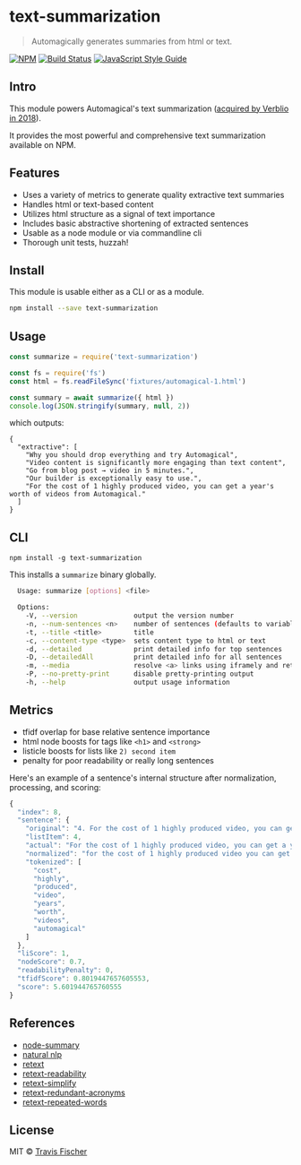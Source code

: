 # text-summarization

> Automagically generates summaries from html or text.

[![NPM](https://img.shields.io/npm/v/text-summarization.svg)](https://www.npmjs.com/package/text-summarization) [![Build Status](https://travis-ci.com/transitive-bullshit/text-summarization.svg?branch=master)](https://travis-ci.com/transitive-bullshit/text-summarization) [![JavaScript Style Guide](https://img.shields.io/badge/code_style-standard-brightgreen.svg)](https://standardjs.com)

## Intro

This module powers Automagical's text summarization ([acquired by Verblio in 2018](https://www.verblio.com/blog/we-bought-a-company)).

It provides the most powerful and comprehensive text summarization available on NPM.

## Features

- Uses a variety of metrics to generate quality extractive text summaries
- Handles html or text-based content
- Utilizes html structure as a signal of text importance
- Includes basic abstractive shortening of extracted sentences
- Usable as a node module or via commandline cli
- Thorough unit tests, huzzah!

## Install

This module is usable either as a CLI or as a module.

```bash
npm install --save text-summarization
```

## Usage

```js
const summarize = require('text-summarization')

const fs = require('fs')
const html = fs.readFileSync('fixtures/automagical-1.html')

const summary = await summarize({ html })
console.log(JSON.stringify(summary, null, 2))
```

which outputs:

```
{
  "extractive": [
    "Why you should drop everything and try Automagical",
    "Video content is significantly more engaging than text content",
    "Go from blog post → video in 5 minutes.",
    "Our builder is exceptionally easy to use.",
    "For the cost of 1 highly produced video, you can get a year's worth of videos from Automagical."
  ]
}
```

## CLI

```
npm install -g text-summarization
```

This installs a `summarize` binary globally.

```bash
  Usage: summarize [options] <file>

  Options:
    -V, --version              output the version number
    -n, --num-sentences <n>    number of sentences (defaults to variable length)
    -t, --title <title>        title
    -c, --content-type <type>  sets content type to html or text
    -d, --detailed             print detailed info for top sentences
    -D, --detailedAll          print detailed info for all sentences
    -m, --media                resolve <a> links using iframely and return best matching media
    -P, --no-pretty-print      disable pretty-printing output
    -h, --help                 output usage information
```

## Metrics

- tfidf overlap for base relative sentence importance
- html node boosts for tags like `<h1>` and `<strong>`
- listicle boosts for lists like `2) second item`
- penalty for poor readability or really long sentences

Here's an example of a sentence's internal structure after normalization, processing, and scoring:

```js
{
  "index": 8,
  "sentence": {
    "original": "4. For the cost of 1 highly produced video, you can get a year's worth of videos from Automagical.",
    "listItem": 4,
    "actual": "For the cost of 1 highly produced video, you can get a year's worth of videos from Automagical.",
    "normalized": "for the cost of 1 highly produced video you can get a years worth of videos from automagical",
    "tokenized": [
      "cost",
      "highly",
      "produced",
      "video",
      "years",
      "worth",
      "videos",
      "automagical"
    ]
  },
  "liScore": 1,
  "nodeScore": 0.7,
  "readabilityPenalty": 0,
  "tfidfScore": 0.8019447657605553,
  "score": 5.601944765760555
}
```

## References

- [node-summary](https://github.com/jbrooksuk/node-summary)
- [natural nlp](https://github.com/NaturalNode/natural)
- [retext](https://github.com/wooorm/retext)
- [retext-readability](https://github.com/wooorm/retext-readability)
- [retext-simplify](https://github.com/wooorm/retext-simplify)
- [retext-redundant-acronyms](https://github.com/wooorm/retext-redundant-acronyms)
- [retext-repeated-words](https://github.com/wooorm/retext-repeated-words)

## License

MIT © [Travis Fischer](https://transitivebullsh.it)
